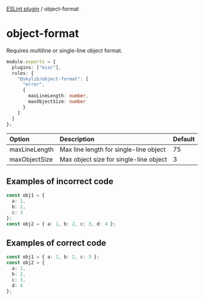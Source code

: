 [ESLint plugin](https://ilyub.github.io/eslint-plugin/) / object-format

# object-format

Requires multiline or single-line object format.

```ts
module.exports = {
  plugins: ["misc"],
  rules: {
    "@skylib/object-format": [
      "error",
      {
        maxLineLength: number,
        maxObjectSize: number
      }
    ]
  }
};
```

| Option | Description | Default |
| :----- | :----- | :----- |
| maxLineLength | Max line length for single-line object | 75|
| maxObjectSize | Max object size for single-line object | 3|

## Examples of incorrect code

```ts
const obj1 = {
  a: 1,
  b: 2,
  c: 3
};
const obj2 = { a: 1, b: 2, c: 3, d: 4 };
```

## Examples of correct code

```ts
const obj1 = { a: 1, b: 2, c: 3 };
const obj2 = {
  a: 1,
  b: 2,
  c: 3,
  d: 4
};
```